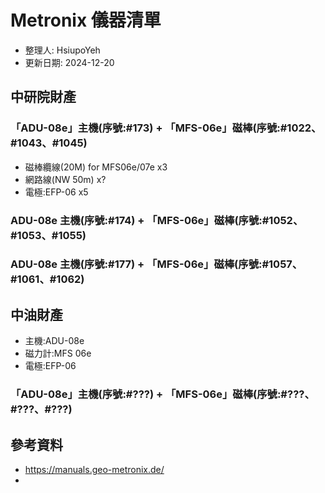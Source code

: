 # Metronix 儀器清單
+ 整理人: HsiupoYeh
+ 更新日期: 2024-12-20

## 中研院財產
### 「ADU-08e」主機(序號:#173) + 「MFS-06e」磁棒(序號:#1022、#1043、#1045)
+ 磁棒纜線(20M) for  MFS06e/07e  x3
+ 網路線(NW 50m) x?
+ 電極:EFP-06 x5

### ADU-08e 主機(序號:#174) + 「MFS-06e」磁棒(序號:#1052、#1053、#1055)


### ADU-08e 主機(序號:#177) + 「MFS-06e」磁棒(序號:#1057、#1061、#1062)


## 中油財產
+ 主機:ADU-08e
+ 磁力計:MFS 06e
+ 電極:EFP-06
  
### 「ADU-08e」主機(序號:#???) + 「MFS-06e」磁棒(序號:#???、#???、#???)



## 參考資料
+ https://manuals.geo-metronix.de/
+ 
